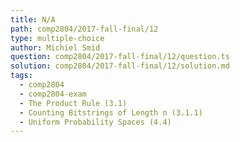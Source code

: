 ```yaml
---
title: N/A
path: comp2804/2017-fall-final/12
type: multiple-choice
author: Michiel Smid
question: comp2804/2017-fall-final/12/question.ts
solution: comp2804/2017-fall-final/12/solution.md
tags:
  - comp2804
  - comp2804-exam
  - The Product Rule (3.1)
  - Counting Bitstrings of Length n (3.1.1)
  - Uniform Probability Spaces (4.4)
---
```

